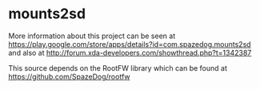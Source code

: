 mounts2sd
=========

More information about this project can be seen at https://play.google.com/store/apps/details?id=com.spazedog.mounts2sd and also at http://forum.xda-developers.com/showthread.php?t=1342387

This source depends on the RootFW library which can be found at https://github.com/SpazeDog/rootfw
